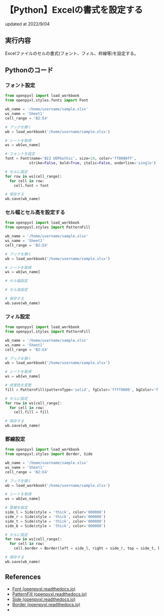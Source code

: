 # 【Python】Excelの書式を設定する
updated at 2022/9/04

## 実行内容
Excelファイルのセルの書式(フォント、フィル、枠線等)を設定する。

## Pythonのコード

### フォント設定

```Python
from openpyxl import load_workbook
from openpyxl.styles.fonts import Font

wb_name = '/home/username/sample.xlsx'
ws_name = 'Sheet1'
cell_range = 'B2:E4'

# ブックを開く
wb = load_workbook('/home/username/sample.xlsx')

# シートを取得
ws = wb[ws_name]

# フォントを設定
font = Font(name='BIZ UDPGothic', size=10, color='ff0000ff', 
           strike=False, bold=True, italic=False, underline='single')

# セルに設定
for row in ws[cell_range]:
  for cell in row:
    cell.font = font

# 保存する
wb.save(wb_name)
```

### セル幅とセル高を設定する

```Python
from openpyxl import load_workbook
from openpyxl.styles import PatternFill

wb_name = '/home/username/sample.xlsx'
ws_name = 'Sheet1'
cell_range = 'B2:E4'

# ブックを開く
wb = load_workbook('/home/username/sample.xlsx')

# シートを取得
ws = wb[ws_name]

# セル幅設定

# セル高設定

# 保存する
wb.save(wb_name)
```

### フィル設定

```Python
from openpyxl import load_workbook
from openpyxl.styles import PatternFill

wb_name = '/home/username/sample.xlsx'
ws_name = 'Sheet1'
cell_range = 'B2:E4'

# ブックを開く
wb = load_workbook('/home/username/sample.xlsx')

# シートを取得
ws = wb[ws_name]

# 背景色を変更
fill = PatternFill(patternType='solid', fgColor='ffff0000', bgColor='ffff0000')

# セルに設定
for row in ws[cell_range]:
  for cell in row:
    cell.fill = fill

# 保存する
wb.save(wb_name)
```

### 罫線設定

```Python
from openpyxl import load_workbook
from openpyxl.styles import Border, Side

wb_name = '/home/username/sample.xlsx'
ws_name = 'Sheet1'
cell_range = 'B2:E4'

# ブックを開く
wb = load_workbook('/home/username/sample.xlsx')

# シートを取得
ws = wb[ws_name]

# 罫線を設定
side_l = Side(style = 'thick', color='000000')
side_r = Side(style = 'thick', color='000000')
side_t = Side(style = 'thick', color='000000')
side_b = Side(style = 'thick', color='000000')

# セルに設定
for row in ws[cell_range]:
  for cell in row:
    cell.border = Border(left = side_l, right = side_r, top = side_t, bottom = side_b)

# 保存する
wb.save(wb_name)
```
 
## References

* [Font (openpyxl.readthedocs.io)](https://openpyxl.readthedocs.io/en/stable/api/openpyxl.styles.fonts.html#openpyxl.styles.fonts.Font)
* [PatternFill (openpyxl.readthedocs.io)](https://openpyxl.readthedocs.io/en/stable/api/openpyxl.styles.fills.html#openpyxl.styles.fills.PatternFill)
* [Side (openpyxl.readthedocs.io)](https://openpyxl.readthedocs.io/en/stable/api/openpyxl.styles.borders.html#openpyxl.styles.borders.Side)
* [Border (openpyxl.readthedocs.io)](https://openpyxl.readthedocs.io/en/stable/api/openpyxl.styles.borders.html#openpyxl.styles.borders.Border)
* 
